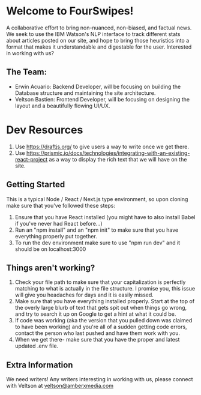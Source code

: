# Welcome to FourSwipes!
A collaborative effort to bring non-nuanced, non-biased, and factual news. We seek to use the IBM Watson's NLP interface to track different stats about articles posted on our site, and hope to bring those heuristics into a format that makes it understandable and digestable for the user. Interested in working with us? 

## The Team: 
- Erwin Acuario: Backend Developer, will be focusing on building the Database structure and maintaining the site architecture. 
- Veltson Bastien: Frontend Developer, will be focusing on designing the layout and a beautifully flowing UI/UX. 

# Dev Resources 
1) Use https://draftjs.org/ to give users a way to write once we get there. 
2) Use https://prismic.io/docs/technologies/integrating-with-an-existing-react-project as a way to display the rich text that we will have on the site. 

## Getting Started 
This is a typical Node / React / Next.js type environment, so upon cloning make sure that you've followed these steps: 
1) Ensure that you have React installed (you might have to also install Babel if you've never had React before...) 
2) Run an "npm install" and an "npm init" to make sure that you have everything properly put together. 
3) To run the dev environment make sure to use "npm run dev" and it should be on localhost:3000

## Things aren't working? 
1) Check your file path to make sure that your capitalization is perfectly matching to what is actually in the file structure. I promise you, this issue will give you headaches for days and it is easily missed. 
2) Make sure that you have everything installed properly. Start at the top of the overly large blurb of text that gets spit out when things go wrong, and try to search it up on Google to get a hint at what it could be. 
3) If code was working (aka the version that you pulled down was claimed to have been working) and you're all of a sudden getting code errors, contact the person who last pushed and have them work with you. 
4) When we get there- make sure that you have the proper and latest updated .env file. 

## Extra Information
We need writers! Any writers interesting in working with us, please connect with Veltson at veltson@amberxmedia.com
